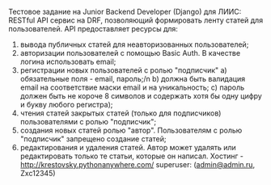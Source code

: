 Тестовое задание на Junior Backend Developer (Django) для ЛИИС:
RESTful API сервис на DRF, позволяющий формировать ленту статей для пользователей. API предоставляет ресурсы для:
1. вывода публичных статей для неавторизованных пользователей;
2. авторизации пользователей с помощью Basic Auth. В качестве логина использовать email;
3. регистрации новых пользователей с ролью "подписчик"
  a) обязательные поля - email, пароль;/n
  b) должна быть валидация email на соответствие маски email и на уникальность;
  c) пароль должен быть не короче 8 символов и содержать хотя бы одну цифру и букву любого регистра);
4. чтения статей закрытых статей (только для подписчиков) пользователями с ролью "подписчик";
5. создания новых статей ролью "автор". Пользователям с ролью "подписчик" запрещено создание статей;
6. редактирования и удаления статей. Автор может удалять или редактировать только те статьи, которые он написал.
Хостинг - http://krestovsky.pythonanywhere.com/
superuser: (admin@admin.ru, Zxc12345)
